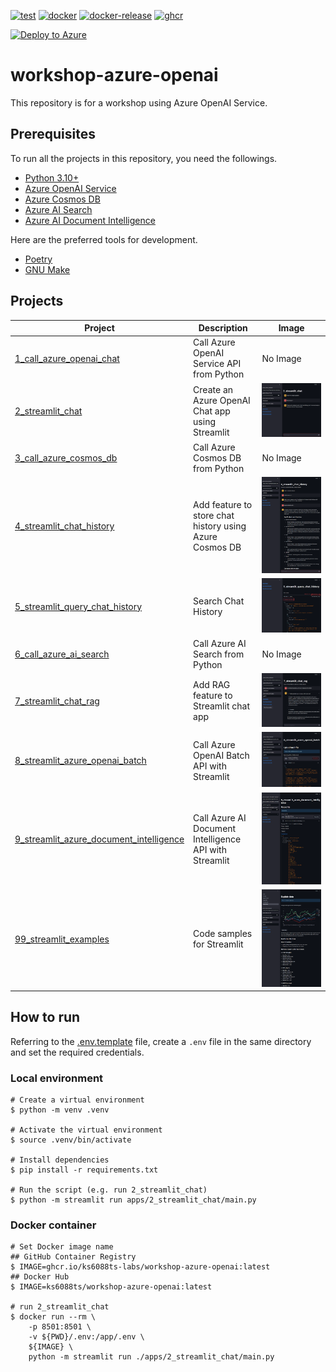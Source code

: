 [![test](https://github.com/ks6088ts-labs/workshop-azure-openai/actions/workflows/test.yaml/badge.svg?branch=main)](https://github.com/ks6088ts-labs/workshop-azure-openai/actions/workflows/test.yaml?query=branch%3Amain)
[![docker](https://github.com/ks6088ts-labs/workshop-azure-openai/actions/workflows/docker.yaml/badge.svg?branch=main)](https://github.com/ks6088ts-labs/workshop-azure-openai/actions/workflows/docker.yaml?query=branch%3Amain)
[![docker-release](https://github.com/ks6088ts-labs/workshop-azure-openai/actions/workflows/docker-release.yaml/badge.svg)](https://github.com/ks6088ts-labs/workshop-azure-openai/actions/workflows/docker-release.yaml)
[![ghcr](https://github.com/ks6088ts-labs/workshop-azure-openai/actions/workflows/ghcr.yaml/badge.svg)](https://github.com/ks6088ts-labs/workshop-azure-openai/actions/workflows/ghcr.yaml)

<!-- https://learn.microsoft.com/en-us/azure/azure-resource-manager/templates/deploy-to-azure-button -->

[![Deploy to Azure](https://aka.ms/deploytoazurebutton)](https://portal.azure.com/#create/Microsoft.Template/uri/https%3A%2F%2Fraw.githubusercontent.com%2Fks6088ts-labs%2Fworkshop-azure-openai%2Fmain%2Finfra%2Fartifacts%2Fazuredeploy.json)

# workshop-azure-openai

This repository is for a workshop using Azure OpenAI Service.

## Prerequisites

To run all the projects in this repository, you need the followings.

- [Python 3.10+](https://www.python.org/downloads/)
- [Azure OpenAI Service](https://azure.microsoft.com/en-us/products/ai-services/openai-service)
- [Azure Cosmos DB](https://azure.microsoft.com/en-us/products/cosmos-db/)
- [Azure AI Search](https://azure.microsoft.com/en-us/products/ai-services/ai-search)
- [Azure AI Document Intelligence](https://azure.microsoft.com/en-us/products/ai-services/ai-document-intelligence)

Here are the preferred tools for development.

- [Poetry](https://python-poetry.org/docs/#installation)
- [GNU Make](https://www.gnu.org/software/make/)

## Projects

| Project                                                                                             | Description                                             | Image                                                                                                      |
| --------------------------------------------------------------------------------------------------- | ------------------------------------------------------- | ---------------------------------------------------------------------------------------------------------- |
| [1_call_azure_openai_chat](./apps/1_call_azure_openai_chat/README.md)                               | Call Azure OpenAI Service API from Python               | No Image                                                                                                   |
| [2_streamlit_chat](./apps/2_streamlit_chat/README.md)                                               | Create an Azure OpenAI Chat app using Streamlit         | ![2_streamlit_chat](./docs/images/2_streamlit_chat.chat_page.png)                                          |
| [3_call_azure_cosmos_db](./apps/3_call_azure_cosmos_db/README.md)                                   | Call Azure Cosmos DB from Python                        | No Image                                                                                                   |
| [4_streamlit_chat_history](./apps/4_streamlit_chat_history/README.md)                               | Add feature to store chat history using Azure Cosmos DB | ![4_streamlit_chat_history](./docs/images/4_streamlit_chat_history.chat_page.png)                          |
| [5_streamlit_query_chat_history](./apps/5_streamlit_query_chat_history/README.md)                   | Search Chat History                                     | ![5_streamlit_query_chat_history](./docs/images/5_streamlit_query_chat_history.main.png)                   |
| [6_call_azure_ai_search](./apps/6_call_azure_ai_search/README.md)                                   | Call Azure AI Search from Python                        | No Image                                                                                                   |
| [7_streamlit_chat_rag](./apps/7_streamlit_chat_rag/README.md)                                       | Add RAG feature to Streamlit chat app                   | ![7_streamlit_chat_rag](./docs/images/7_streamlit_chat_rag.main.png)                                       |
| [8_streamlit_azure_openai_batch](./apps/8_streamlit_azure_openai_batch/README.md)                   | Call Azure OpenAI Batch API with Streamlit              | ![8_streamlit_azure_openai_batch](./docs/images/8_streamlit_azure_openai_batch.main.png)                   |
| [9_streamlit_azure_document_intelligence](./apps/9_streamlit_azure_document_intelligence/README.md) | Call Azure AI Document Intelligence API with Streamlit  | ![9_streamlit_azure_document_intelligence](./docs/images/9_streamlit_azure_document_intelligence.main.png) |
| [99_streamlit_examples](./apps/99_streamlit_examples/README.md)                                     | Code samples for Streamlit                              | ![99_streamlit_examples](./docs/images/99_streamlit_examples.explaindata.png)                              |

## How to run

Referring to the [.env.template](.env.template) file, create a `.env` file in the same directory and set the required credentials.

### Local environment

```shell
# Create a virtual environment
$ python -m venv .venv

# Activate the virtual environment
$ source .venv/bin/activate

# Install dependencies
$ pip install -r requirements.txt

# Run the script (e.g. run 2_streamlit_chat)
$ python -m streamlit run apps/2_streamlit_chat/main.py
```

### Docker container

```shell
# Set Docker image name
## GitHub Container Registry
$ IMAGE=ghcr.io/ks6088ts-labs/workshop-azure-openai:latest
## Docker Hub
$ IMAGE=ks6088ts/workshop-azure-openai:latest

# run 2_streamlit_chat
$ docker run --rm \
    -p 8501:8501 \
    -v ${PWD}/.env:/app/.env \
    ${IMAGE} \
    python -m streamlit run ./apps/2_streamlit_chat/main.py
```
